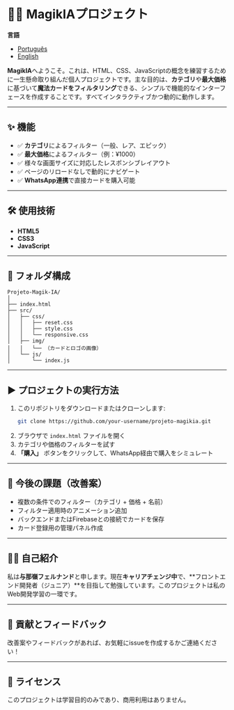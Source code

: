 
# 🧙‍♂️ MagikIAプロジェクト
**言語**
- [Português](README.md)  
- [English](README.en.md)   

**MagikIA**へようこそ。これは、HTML、CSS、JavaScriptの概念を練習するために一生懸命取り組んだ個人プロジェクトです。主な目的は、**カテゴリ**や**最大価格**に基づいて**魔法カードをフィルタリング**できる、シンプルで機能的なインターフェースを作成することです。すべてインタラクティブかつ動的に動作します。

---

## ✨ 機能

- ✅ **カテゴリ**によるフィルター（一般、レア、エピック）  
- ✅ **最大価格**によるフィルター（例：¥1000）  
- ✅ 様々な画面サイズに対応したレスポンシブレイアウト  
- ✅ ページのリロードなしで動的にナビゲート  
- ✅ **WhatsApp連携**で直接カードを購入可能

---

## 🛠️ 使用技術

- **HTML5**  
- **CSS3**  
- **JavaScript**

---

## 📂 フォルダ構成

```
Projeto-Magik-IA/
│
├── index.html
├── src/
│   ├── css/
│   │   ├── reset.css
│   │   ├── style.css
│   │   └── responsive.css
│   ├── img/
│   │   └── （カードとロゴの画像）
│   └── js/
│       └── index.js
```

---

## ▶️ プロジェクトの実行方法

1. このリポジトリをダウンロードまたはクローンします:
   ```bash
   git clone https://github.com/your-username/projeto-magikia.git
   ```
2. ブラウザで `index.html` ファイルを開く  
3. カテゴリや価格のフィルターを試す  
4. **「購入」** ボタンをクリックして、WhatsApp経由で購入をシミュレート

---

## 🧪 今後の課題（改善案）

- 複数の条件でのフィルター（カテゴリ + 価格 + 名前）
- フィルター適用時のアニメーション追加
- バックエンドまたはFirebaseとの接続でカードを保存
- カード登録用の管理パネル作成

---

## 🙋‍♂️ 自己紹介

私は**与那嶺フェルナンド**と申します。現在**キャリアチェンジ中**で、**フロントエンド開発者（ジュニア）**を目指して勉強しています。このプロジェクトは私のWeb開発学習の一環です。

---

## 🤝 貢献とフィードバック

改善案やフィードバックがあれば、お気軽にissueを作成するかご連絡ください！

---

## 📜 ライセンス

このプロジェクトは学習目的のみであり、商用利用はありません。
